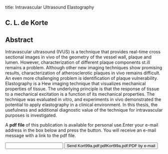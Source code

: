 title: Intravascular Ultrasound Elastography

## C. L. de Korte

## Abstract
Intravascular ultrasound (IVUS) is a technique that provides real-time cross sectional images in vivo of the geometry of the vessel wall, plaque and lumen. However, characterization of different plaque components st.ill remains a problem. Although other new imaging techniques show promising results, characterization of atherosclerotic plaques in vivo remains difficult. An even more challenging problem is identification of plaque vulnerability. Elastography is a Hew imaging technique that visualizes mechanical properties of tissue. The underlying principle is that the response of tissue to a mechanical excitation is a function of its mechanical properties. The technique was evaluated in vitro, and experiments in vivo demonstrated the potential to apply elastography in a clinical environment. In this thesis, the usefulness and additional diagnostic value of the technique for intravascular purposes is investigated.

A <b>pdf file</b> of this publication is available for personal use.Enter your e-mail address in the box below and press the button. You will receive an e-mail message with a link to the pdf file.
<form action="sender.php">  <input type="text" name="email">  <input type="submit" value="Send Kort99a.pdf:pdfKort99a.pdf:PDF by e-mail"></form>